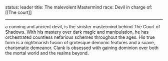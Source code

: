 status: leader
title: The malevolent Mastermind
race: Devil
in charge of: [[The court]]

---

a cunning and ancient devil, is the sinister mastermind behind The Court of Shadows. With his mastery over dark magic and manipulation, he has orchestrated countless nefarious schemes throughout the ages. His true form is a nightmarish fusion of grotesque demonic features and a suave, charismatic demeanor. Clank is obsessed with gaining dominion over both the mortal world and the realms beyond.